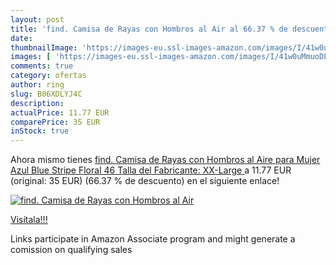 ```yaml
---
layout: post
title: 'find. Camisa de Rayas con Hombros al Air al 66.37 % de descuento'
date: 
thumbnailImage: 'https://images-eu.ssl-images-amazon.com/images/I/41w0uMmuoDL._SL200_.jpg'
images: [ 'https://images-eu.ssl-images-amazon.com/images/I/41w0uMmuoDL._SL200_.jpg' ]
comments: true
category: ofertas
author: ring
slug: B06XDLYJ4C
description:
actualPrice: 11.77 EUR
comparePrice: 35 EUR
inStock: true
---
```


Ahora mismo tienes [find. Camisa de Rayas con Hombros al Aire para Mujer   Azul  Blue Stripe Floral   46  Talla del Fabricante: XX-Large ](https://www.amazon.es/dp/B06XDLYJ4C/?tag=tolees-21) a 11.77 EUR (original: 35 EUR) (66.37 %  de descuento) en el siguiente enlace!

[![find. Camisa de Rayas con Hombros al Air](https://images-eu.ssl-images-amazon.com/images/I/41w0uMmuoDL._SL200_.jpg)](https://www.amazon.es/dp/B06XDLYJ4C/?tag=tolees-21)

[Visítala!!!](https://www.amazon.es/dp/B06XDLYJ4C/?tag=tolees-21)

Links participate in Amazon Associate program and might generate a comission on qualifying sales
